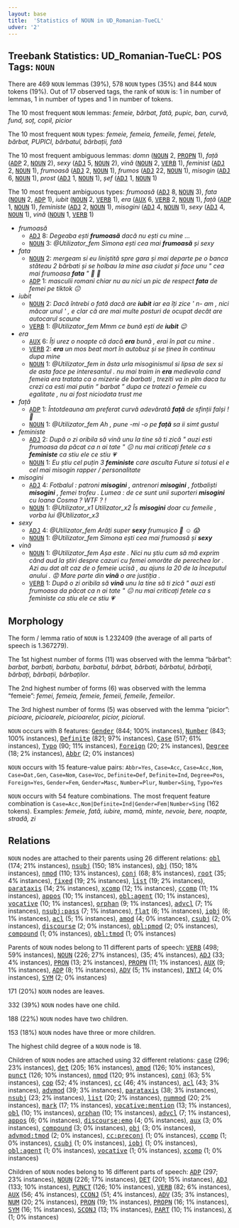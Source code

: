 ```yaml
---
layout: base
title:  'Statistics of NOUN in UD_Romanian-TueCL'
udver: '2'
---
```


## Treebank Statistics: UD_Romanian-TueCL: POS Tags: `NOUN`

There are 469 `NOUN` lemmas (39%), 578 `NOUN` types (35%) and 844 `NOUN` tokens (19%).
Out of 17 observed tags, the rank of `NOUN` is: 1 in number of lemmas, 1 in number of types and 1 in number of tokens.

The 10 most frequent `NOUN` lemmas: <em>femeie, bărbat, fată, pupic, ban, curvă, fund, soț, copil, picior</em>

The 10 most frequent `NOUN` types:  <em>femeie, femeia, femeile, femei, fetele, bărbat, PUPICI, bărbatul, bărbații, fată</em>

The 10 most frequent ambiguous lemmas: <em>domn</em> (<tt><a href="ro_tuecl-pos-NOUN.html">NOUN</a></tt> 2, <tt><a href="ro_tuecl-pos-PROPN.html">PROPN</a></tt> 1), <em>față</em> (<tt><a href="ro_tuecl-pos-ADP.html">ADP</a></tt> 2, <tt><a href="ro_tuecl-pos-NOUN.html">NOUN</a></tt> 2), <em>sexy</em> (<tt><a href="ro_tuecl-pos-ADJ.html">ADJ</a></tt> 5, <tt><a href="ro_tuecl-pos-NOUN.html">NOUN</a></tt> 2), <em>vină</em> (<tt><a href="ro_tuecl-pos-NOUN.html">NOUN</a></tt> 2, <tt><a href="ro_tuecl-pos-VERB.html">VERB</a></tt> 1), <em>feminist</em> (<tt><a href="ro_tuecl-pos-ADJ.html">ADJ</a></tt> 2, <tt><a href="ro_tuecl-pos-NOUN.html">NOUN</a></tt> 1), <em>frumoasă</em> (<tt><a href="ro_tuecl-pos-ADJ.html">ADJ</a></tt> 2, <tt><a href="ro_tuecl-pos-NOUN.html">NOUN</a></tt> 1), <em>frumos</em> (<tt><a href="ro_tuecl-pos-ADJ.html">ADJ</a></tt> 22, <tt><a href="ro_tuecl-pos-NOUN.html">NOUN</a></tt> 1), <em>misogin</em> (<tt><a href="ro_tuecl-pos-ADJ.html">ADJ</a></tt> 6, <tt><a href="ro_tuecl-pos-NOUN.html">NOUN</a></tt> 1), <em>prost</em> (<tt><a href="ro_tuecl-pos-ADJ.html">ADJ</a></tt> 1, <tt><a href="ro_tuecl-pos-NOUN.html">NOUN</a></tt> 1), <em>șef</em> (<tt><a href="ro_tuecl-pos-ADJ.html">ADJ</a></tt> 1, <tt><a href="ro_tuecl-pos-NOUN.html">NOUN</a></tt> 1)

The 10 most frequent ambiguous types:  <em>frumoasă</em> (<tt><a href="ro_tuecl-pos-ADJ.html">ADJ</a></tt> 8, <tt><a href="ro_tuecl-pos-NOUN.html">NOUN</a></tt> 3), <em>fata</em> (<tt><a href="ro_tuecl-pos-NOUN.html">NOUN</a></tt> 2, <tt><a href="ro_tuecl-pos-ADP.html">ADP</a></tt> 1), <em>iubit</em> (<tt><a href="ro_tuecl-pos-NOUN.html">NOUN</a></tt> 2, <tt><a href="ro_tuecl-pos-VERB.html">VERB</a></tt> 1), <em>era</em> (<tt><a href="ro_tuecl-pos-AUX.html">AUX</a></tt> 6, <tt><a href="ro_tuecl-pos-VERB.html">VERB</a></tt> 2, <tt><a href="ro_tuecl-pos-NOUN.html">NOUN</a></tt> 1), <em>față</em> (<tt><a href="ro_tuecl-pos-ADP.html">ADP</a></tt> 1, <tt><a href="ro_tuecl-pos-NOUN.html">NOUN</a></tt> 1), <em>feministe</em> (<tt><a href="ro_tuecl-pos-ADJ.html">ADJ</a></tt> 2, <tt><a href="ro_tuecl-pos-NOUN.html">NOUN</a></tt> 1), <em>misogini</em> (<tt><a href="ro_tuecl-pos-ADJ.html">ADJ</a></tt> 4, <tt><a href="ro_tuecl-pos-NOUN.html">NOUN</a></tt> 1), <em>sexy</em> (<tt><a href="ro_tuecl-pos-ADJ.html">ADJ</a></tt> 4, <tt><a href="ro_tuecl-pos-NOUN.html">NOUN</a></tt> 1), <em>vină</em> (<tt><a href="ro_tuecl-pos-NOUN.html">NOUN</a></tt> 1, <tt><a href="ro_tuecl-pos-VERB.html">VERB</a></tt> 1)


* <em>frumoasă</em>
  * <tt><a href="ro_tuecl-pos-ADJ.html">ADJ</a></tt> 8: <em>Degeaba ești <b>frumoasă</b> dacă nu ești cu mine ...</em>
  * <tt><a href="ro_tuecl-pos-NOUN.html">NOUN</a></tt> 3: <em>@Utilizator_fem Simona ești cea mai <b>frumoasă</b> și sexy</em>
* <em>fata</em>
  * <tt><a href="ro_tuecl-pos-NOUN.html">NOUN</a></tt> 2: <em>mergeam si eu liniștită spre gara și mai departe pe o banca stăteau 2 bărbati și se holbau la mine asa ciudat și face unu " cea mai frumoasa <b>fata</b> " 🤢 🤮</em>
  * <tt><a href="ro_tuecl-pos-ADP.html">ADP</a></tt> 1: <em>masculii romani chiar nu au nici un pic de respect <b>fata</b> de femei pe tiktok 😐</em>
* <em>iubit</em>
  * <tt><a href="ro_tuecl-pos-NOUN.html">NOUN</a></tt> 2: <em>Dacă întrebi o fată dacă are <b>iubit</b> iar ea îți zice ' n- am , nici măcar unul ' , e clar că are mai multe posturi de ocupat decât are autocarul scaune</em>
  * <tt><a href="ro_tuecl-pos-VERB.html">VERB</a></tt> 1: <em>@Utilizator_fem Mmm ce bună ești de <b>iubit</b> 😉</em>
* <em>era</em>
  * <tt><a href="ro_tuecl-pos-AUX.html">AUX</a></tt> 6: <em>Îți urez o noapte că dacă <b>era</b> bună , erai în pat cu mine .</em>
  * <tt><a href="ro_tuecl-pos-VERB.html">VERB</a></tt> 2: <em><b>era</b> un mos beat mort în autobuz și se ținea în continuu dupa mine</em>
  * <tt><a href="ro_tuecl-pos-NOUN.html">NOUN</a></tt> 1: <em>@Utilizator_fem in ăsta urla misoginismul si lipsa de sex si de asta face pe interesantul . nu mai traim in <b>era</b> medievala cand femeia era tratata ca o mizerie de barbati , treziti va in plm daca tu crezi ca esti mai putin “ barbat ” dupa ce tratezi o femeie cu egalitate , nu ai fost niciodata trust me</em>
* <em>față</em>
  * <tt><a href="ro_tuecl-pos-ADP.html">ADP</a></tt> 1: <em>Întotdeauna am preferat curvă adevărată <b>față</b> de sfinții falși ! 🤭</em>
  * <tt><a href="ro_tuecl-pos-NOUN.html">NOUN</a></tt> 1: <em>@Utilizator_fem Ah , pune -mi -o pe <b>față</b> sa ii simt gustul</em>
* <em>feministe</em>
  * <tt><a href="ro_tuecl-pos-ADJ.html">ADJ</a></tt> 2: <em>După o zi oribila să vină unu la tine să ti zică " auzi esti frumoasa da păcat ca n ai tate " 😐 nu mai criticați fetele ca s <b>feministe</b> ca stiu ele ce stiu 💗</em>
  * <tt><a href="ro_tuecl-pos-NOUN.html">NOUN</a></tt> 1: <em>Eu știu cel puțin 3 <b>feministe</b> care asculta Future si totusi el e cel mai misogin rapper / personalitate</em>
* <em>misogini</em>
  * <tt><a href="ro_tuecl-pos-ADJ.html">ADJ</a></tt> 4: <em>Fotbalul : patroni <b>misogini</b> , antrenori <b>misogini</b> , fotbaliști <b>misogini</b> , femei trofeu . Lumea : de ce sunt unii suporteri <b>misogini</b> cu Ioana Cosma ? WTF ? !</em>
  * <tt><a href="ro_tuecl-pos-NOUN.html">NOUN</a></tt> 1: <em>@Utilizator_x1 Utilizator_x2 Îs <b>misogini</b> doar cu femeile , vorba lui @Utilizator_x3</em>
* <em>sexy</em>
  * <tt><a href="ro_tuecl-pos-ADJ.html">ADJ</a></tt> 4: <em>@Utilizator_fem Arăți super <b>sexy</b> frumușico 💋 ☺️ 😱</em>
  * <tt><a href="ro_tuecl-pos-NOUN.html">NOUN</a></tt> 1: <em>@Utilizator_fem Simona ești cea mai frumoasă și <b>sexy</b></em>
* <em>vină</em>
  * <tt><a href="ro_tuecl-pos-NOUN.html">NOUN</a></tt> 1: <em>@Utilizator_fem Așa este . Nici nu știu cum să mă exprim când aud la știri despre cazuri cu femei omorâte de perechea lor . Azi au dat alt caz de o femeie ucisă , au ajuns la 20 de la începutul anului . 😡 Mare parte din <b>vină</b> o are justiția .</em>
  * <tt><a href="ro_tuecl-pos-VERB.html">VERB</a></tt> 1: <em>După o zi oribila să <b>vină</b> unu la tine să ti zică " auzi esti frumoasa da păcat ca n ai tate " 😐 nu mai criticați fetele ca s feministe ca stiu ele ce stiu 💗</em>

## Morphology

The form / lemma ratio of `NOUN` is 1.232409 (the average of all parts of speech is 1.367279).

The 1st highest number of forms (11) was observed with the lemma “bărbat”: <em>barbat, barbati, barbatu, barbatul, bărbat, bărbati, bărbatul, bărbaţii, bărbați, bărbații, bărbaților</em>.

The 2nd highest number of forms (6) was observed with the lemma “femeie”: <em>femei, femeia, femeie, femeii, femeile, femeilor</em>.

The 3rd highest number of forms (5) was observed with the lemma “picior”: <em>picioare, picioarele, picioarelor, picior, piciorul</em>.

`NOUN` occurs with 8 features: <tt><a href="ro_tuecl-feat-Gender.html">Gender</a></tt> (844; 100% instances), <tt><a href="ro_tuecl-feat-Number.html">Number</a></tt> (843; 100% instances), <tt><a href="ro_tuecl-feat-Definite.html">Definite</a></tt> (821; 97% instances), <tt><a href="ro_tuecl-feat-Case.html">Case</a></tt> (517; 61% instances), <tt><a href="ro_tuecl-feat-Typo.html">Typo</a></tt> (90; 11% instances), <tt><a href="ro_tuecl-feat-Foreign.html">Foreign</a></tt> (20; 2% instances), <tt><a href="ro_tuecl-feat-Degree.html">Degree</a></tt> (18; 2% instances), <tt><a href="ro_tuecl-feat-Abbr.html">Abbr</a></tt> (2; 0% instances)

`NOUN` occurs with 15 feature-value pairs: `Abbr=Yes`, `Case=Acc`, `Case=Acc,Nom`, `Case=Dat,Gen`, `Case=Nom`, `Case=Voc`, `Definite=Def`, `Definite=Ind`, `Degree=Pos`, `Foreign=Yes`, `Gender=Fem`, `Gender=Masc`, `Number=Plur`, `Number=Sing`, `Typo=Yes`

`NOUN` occurs with 54 feature combinations.
The most frequent feature combination is `Case=Acc,Nom|Definite=Ind|Gender=Fem|Number=Sing` (162 tokens).
Examples: <em>femeie, fată, iubire, mamă, minte, nevoie, bere, noapte, stradă, zi</em>


## Relations

`NOUN` nodes are attached to their parents using 26 different relations: <tt><a href="ro_tuecl-dep-obl.html">obl</a></tt> (174; 21% instances), <tt><a href="ro_tuecl-dep-nsubj.html">nsubj</a></tt> (150; 18% instances), <tt><a href="ro_tuecl-dep-obj.html">obj</a></tt> (150; 18% instances), <tt><a href="ro_tuecl-dep-nmod.html">nmod</a></tt> (110; 13% instances), <tt><a href="ro_tuecl-dep-conj.html">conj</a></tt> (68; 8% instances), <tt><a href="ro_tuecl-dep-root.html">root</a></tt> (35; 4% instances), <tt><a href="ro_tuecl-dep-fixed.html">fixed</a></tt> (19; 2% instances), <tt><a href="ro_tuecl-dep-list.html">list</a></tt> (19; 2% instances), <tt><a href="ro_tuecl-dep-parataxis.html">parataxis</a></tt> (14; 2% instances), <tt><a href="ro_tuecl-dep-xcomp.html">xcomp</a></tt> (12; 1% instances), <tt><a href="ro_tuecl-dep-ccomp.html">ccomp</a></tt> (11; 1% instances), <tt><a href="ro_tuecl-dep-appos.html">appos</a></tt> (10; 1% instances), <tt><a href="ro_tuecl-dep-obl-agent.html">obl:agent</a></tt> (10; 1% instances), <tt><a href="ro_tuecl-dep-vocative.html">vocative</a></tt> (10; 1% instances), <tt><a href="ro_tuecl-dep-orphan.html">orphan</a></tt> (9; 1% instances), <tt><a href="ro_tuecl-dep-advcl.html">advcl</a></tt> (7; 1% instances), <tt><a href="ro_tuecl-dep-nsubj-pass.html">nsubj:pass</a></tt> (7; 1% instances), <tt><a href="ro_tuecl-dep-flat.html">flat</a></tt> (6; 1% instances), <tt><a href="ro_tuecl-dep-iobj.html">iobj</a></tt> (6; 1% instances), <tt><a href="ro_tuecl-dep-acl.html">acl</a></tt> (5; 1% instances), <tt><a href="ro_tuecl-dep-amod.html">amod</a></tt> (4; 0% instances), <tt><a href="ro_tuecl-dep-csubj.html">csubj</a></tt> (2; 0% instances), <tt><a href="ro_tuecl-dep-discourse.html">discourse</a></tt> (2; 0% instances), <tt><a href="ro_tuecl-dep-obl-pmod.html">obl:pmod</a></tt> (2; 0% instances), <tt><a href="ro_tuecl-dep-compound.html">compound</a></tt> (1; 0% instances), <tt><a href="ro_tuecl-dep-obl-tmod.html">obl:tmod</a></tt> (1; 0% instances)

Parents of `NOUN` nodes belong to 11 different parts of speech: <tt><a href="ro_tuecl-pos-VERB.html">VERB</a></tt> (498; 59% instances), <tt><a href="ro_tuecl-pos-NOUN.html">NOUN</a></tt> (226; 27% instances),  (35; 4% instances), <tt><a href="ro_tuecl-pos-ADJ.html">ADJ</a></tt> (33; 4% instances), <tt><a href="ro_tuecl-pos-PRON.html">PRON</a></tt> (13; 2% instances), <tt><a href="ro_tuecl-pos-PROPN.html">PROPN</a></tt> (11; 1% instances), <tt><a href="ro_tuecl-pos-AUX.html">AUX</a></tt> (9; 1% instances), <tt><a href="ro_tuecl-pos-ADP.html">ADP</a></tt> (8; 1% instances), <tt><a href="ro_tuecl-pos-ADV.html">ADV</a></tt> (5; 1% instances), <tt><a href="ro_tuecl-pos-INTJ.html">INTJ</a></tt> (4; 0% instances), <tt><a href="ro_tuecl-pos-SYM.html">SYM</a></tt> (2; 0% instances)

171 (20%) `NOUN` nodes are leaves.

332 (39%) `NOUN` nodes have one child.

188 (22%) `NOUN` nodes have two children.

153 (18%) `NOUN` nodes have three or more children.

The highest child degree of a `NOUN` node is 18.

Children of `NOUN` nodes are attached using 32 different relations: <tt><a href="ro_tuecl-dep-case.html">case</a></tt> (296; 23% instances), <tt><a href="ro_tuecl-dep-det.html">det</a></tt> (205; 16% instances), <tt><a href="ro_tuecl-dep-amod.html">amod</a></tt> (126; 10% instances), <tt><a href="ro_tuecl-dep-punct.html">punct</a></tt> (126; 10% instances), <tt><a href="ro_tuecl-dep-nmod.html">nmod</a></tt> (120; 9% instances), <tt><a href="ro_tuecl-dep-conj.html">conj</a></tt> (63; 5% instances), <tt><a href="ro_tuecl-dep-cop.html">cop</a></tt> (52; 4% instances), <tt><a href="ro_tuecl-dep-cc.html">cc</a></tt> (46; 4% instances), <tt><a href="ro_tuecl-dep-acl.html">acl</a></tt> (43; 3% instances), <tt><a href="ro_tuecl-dep-advmod.html">advmod</a></tt> (39; 3% instances), <tt><a href="ro_tuecl-dep-parataxis.html">parataxis</a></tt> (38; 3% instances), <tt><a href="ro_tuecl-dep-nsubj.html">nsubj</a></tt> (23; 2% instances), <tt><a href="ro_tuecl-dep-list.html">list</a></tt> (20; 2% instances), <tt><a href="ro_tuecl-dep-nummod.html">nummod</a></tt> (20; 2% instances), <tt><a href="ro_tuecl-dep-mark.html">mark</a></tt> (17; 1% instances), <tt><a href="ro_tuecl-dep-vocative-mention.html">vocative:mention</a></tt> (13; 1% instances), <tt><a href="ro_tuecl-dep-obl.html">obl</a></tt> (10; 1% instances), <tt><a href="ro_tuecl-dep-orphan.html">orphan</a></tt> (10; 1% instances), <tt><a href="ro_tuecl-dep-advcl.html">advcl</a></tt> (7; 1% instances), <tt><a href="ro_tuecl-dep-appos.html">appos</a></tt> (6; 0% instances), <tt><a href="ro_tuecl-dep-discourse-emo.html">discourse:emo</a></tt> (4; 0% instances), <tt><a href="ro_tuecl-dep-aux.html">aux</a></tt> (3; 0% instances), <tt><a href="ro_tuecl-dep-compound.html">compound</a></tt> (3; 0% instances), <tt><a href="ro_tuecl-dep-obj.html">obj</a></tt> (3; 0% instances), <tt><a href="ro_tuecl-dep-advmod-tmod.html">advmod:tmod</a></tt> (2; 0% instances), <tt><a href="ro_tuecl-dep-cc-preconj.html">cc:preconj</a></tt> (1; 0% instances), <tt><a href="ro_tuecl-dep-ccomp.html">ccomp</a></tt> (1; 0% instances), <tt><a href="ro_tuecl-dep-csubj.html">csubj</a></tt> (1; 0% instances), <tt><a href="ro_tuecl-dep-iobj.html">iobj</a></tt> (1; 0% instances), <tt><a href="ro_tuecl-dep-obl-agent.html">obl:agent</a></tt> (1; 0% instances), <tt><a href="ro_tuecl-dep-vocative.html">vocative</a></tt> (1; 0% instances), <tt><a href="ro_tuecl-dep-xcomp.html">xcomp</a></tt> (1; 0% instances)

Children of `NOUN` nodes belong to 16 different parts of speech: <tt><a href="ro_tuecl-pos-ADP.html">ADP</a></tt> (297; 23% instances), <tt><a href="ro_tuecl-pos-NOUN.html">NOUN</a></tt> (226; 17% instances), <tt><a href="ro_tuecl-pos-DET.html">DET</a></tt> (201; 15% instances), <tt><a href="ro_tuecl-pos-ADJ.html">ADJ</a></tt> (133; 10% instances), <tt><a href="ro_tuecl-pos-PUNCT.html">PUNCT</a></tt> (126; 10% instances), <tt><a href="ro_tuecl-pos-VERB.html">VERB</a></tt> (82; 6% instances), <tt><a href="ro_tuecl-pos-AUX.html">AUX</a></tt> (56; 4% instances), <tt><a href="ro_tuecl-pos-CCONJ.html">CCONJ</a></tt> (51; 4% instances), <tt><a href="ro_tuecl-pos-ADV.html">ADV</a></tt> (35; 3% instances), <tt><a href="ro_tuecl-pos-NUM.html">NUM</a></tt> (20; 2% instances), <tt><a href="ro_tuecl-pos-PRON.html">PRON</a></tt> (19; 1% instances), <tt><a href="ro_tuecl-pos-PROPN.html">PROPN</a></tt> (16; 1% instances), <tt><a href="ro_tuecl-pos-SYM.html">SYM</a></tt> (16; 1% instances), <tt><a href="ro_tuecl-pos-SCONJ.html">SCONJ</a></tt> (13; 1% instances), <tt><a href="ro_tuecl-pos-PART.html">PART</a></tt> (10; 1% instances), <tt><a href="ro_tuecl-pos-X.html">X</a></tt> (1; 0% instances)

